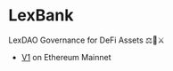 # LexBank
LexDAO Governance for DeFi Assets ⚖️🏦⚔️️ 

- [V1](https://etherscan.io/address/0xdab9050983202fb4d9941e010df660376fa6726f#readContract) on Ethereum Mainnet 
